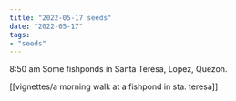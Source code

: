 ```yaml
---
title: "2022-05-17 seeds"
date: "2022-05-17"
tags:
- "seeds"
---
```


8:50 am
Some fishponds in Santa Teresa, Lopez, Quezon.

[[vignettes/a morning walk at a fishpond in sta. teresa]]